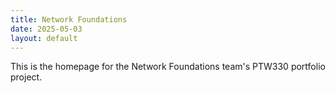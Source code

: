 ```yaml
---
title: Network Foundations
date: 2025-05-03
layout: default
---
```


This is the homepage for the Network Foundations team's PTW330 portfolio project.

